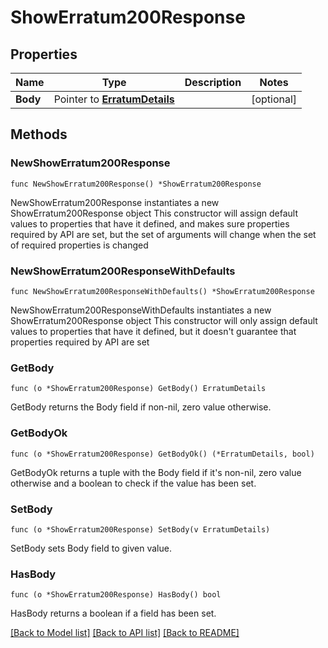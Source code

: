 # ShowErratum200Response

## Properties

Name | Type | Description | Notes
------------ | ------------- | ------------- | -------------
**Body** | Pointer to [**ErratumDetails**](ErratumDetails.md) |  | [optional] 

## Methods

### NewShowErratum200Response

`func NewShowErratum200Response() *ShowErratum200Response`

NewShowErratum200Response instantiates a new ShowErratum200Response object
This constructor will assign default values to properties that have it defined,
and makes sure properties required by API are set, but the set of arguments
will change when the set of required properties is changed

### NewShowErratum200ResponseWithDefaults

`func NewShowErratum200ResponseWithDefaults() *ShowErratum200Response`

NewShowErratum200ResponseWithDefaults instantiates a new ShowErratum200Response object
This constructor will only assign default values to properties that have it defined,
but it doesn't guarantee that properties required by API are set

### GetBody

`func (o *ShowErratum200Response) GetBody() ErratumDetails`

GetBody returns the Body field if non-nil, zero value otherwise.

### GetBodyOk

`func (o *ShowErratum200Response) GetBodyOk() (*ErratumDetails, bool)`

GetBodyOk returns a tuple with the Body field if it's non-nil, zero value otherwise
and a boolean to check if the value has been set.

### SetBody

`func (o *ShowErratum200Response) SetBody(v ErratumDetails)`

SetBody sets Body field to given value.

### HasBody

`func (o *ShowErratum200Response) HasBody() bool`

HasBody returns a boolean if a field has been set.


[[Back to Model list]](../README.md#documentation-for-models) [[Back to API list]](../README.md#documentation-for-api-endpoints) [[Back to README]](../README.md)


